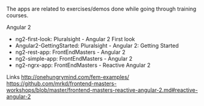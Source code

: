 
The apps are related to exercises/demos done while going through training courses.

Angular 2
- ng2-first-look: Pluralsight     - Angular 2 First look
- Angular2-GettingStarted: Pluralsight - Angular 2: Getting Started
- ng2-rest-app:   FrontEndMasters - Angular 2
- ng2-simple-app: FrontEndMasters - Angular 2
- ng2-ngrx-app:   FrontEndMasters - Reactive Angular 2

Links
http://onehungrymind.com/fem-examples/
https://github.com/mrkd/frontend-masters-workshops/blob/master/frontend-masters-reactive-angular-2.md#reactive-angular-2